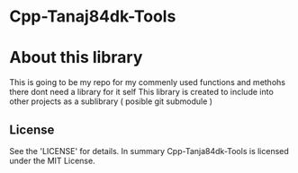 # Cpp-Tanaj84dk-Tools

# About this library
This is going to be my repo for my commenly used functions and methohs there dont need a library for it self
This library is created to include into other projects as a sublibrary ( posible git submodule )

## License

See the 'LICENSE' for details. In summary Cpp-Tanja84dk-Tools is licensed under the MIT License.
